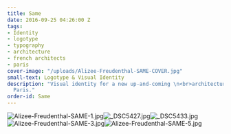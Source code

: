 ```yaml
---
title: Same
date: 2016-09-25 04:26:00 Z
tags:
- Identity
- logotype
- typography
- architecture
- french architects
- paris
cover-image: "/uploads/Alizee-Freudenthal-SAME-COVER.jpg"
small-text: Logotype & Visual Identity
description: "Visual identity for a new up-and-coming \n<br>architecture studio in
  Paris."
order-id: Same
---
```


![Alizee-Freudenthal-SAME-1.jpg](/uploads/Alizee-Freudenthal-SAME-1.jpg)![_DSC5427.jpg](/uploads/_DSC5427.jpg)![_DSC5433.jpg](/uploads/_DSC5433.jpg)![Alizee-Freudenthal-SAME-3.jpg](/uploads/Alizee-Freudenthal-SAME-3.jpg)![Alizee-Freudenthal-SAME-5.jpg](/uploads/Alizee-Freudenthal-SAME-5.jpg)
